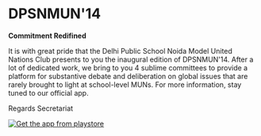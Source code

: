 # DPSNMUN'14

**Commitment Redifined**

It is with great pride that the Delhi Public School Noida Model United Nations Club presents to you the inaugural edition of DPSNMUN'14.
After a lot of dedicated work, we bring to you 4 sublime committees to provide a platform for substantive debate and deliberation on global issues that are rarely brought to light at school-level MUNs.
For more information, stay tuned to our official app.

Regards
Secretariat

[![Get the app from playstore](https://developer.android.com/images/brand/en_app_rgb_wo_60.png)](https://play.google.com/store/apps/details?id=chipset.dpsnmun)